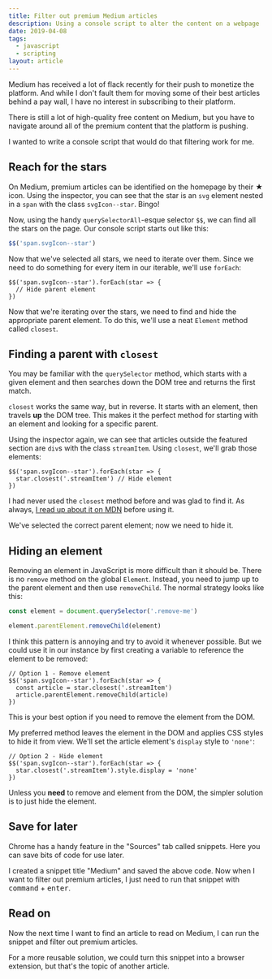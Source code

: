 ```yaml
---
title: Filter out premium Medium articles
description: Using a console script to alter the content on a webpage
date: 2019-04-08
tags:
  - javascript
  - scripting
layout: article
---
```


Medium has received a lot of flack recently for their push to monetize the platform. And while I don't fault them for moving some of their best articles behind a pay wall, I have no interest in subscribing to their platform.

There is still a lot of high-quality free content on Medium, but you have to navigate around all of the premium content that the platform is pushing.

I wanted to write a console script that would do that filtering work for me.

## Reach for the stars

On Medium, premium articles can be identified on the homepage by their ★ icon. Using the inspector, you can see that the star is an `svg` element nested in a `span` with the class `svgIcon--star`. Bingo!

Now, using the handy `querySelectorAll`-esque selector `$$`, we can find all the stars on the page. Our console script starts out like this:

```js
$$('span.svgIcon--star')
```

Now that we've selected all stars, we need to iterate over them. Since we need to do something for every item in our iterable, we'll use `forEach`:

```js/0,2
$$('span.svgIcon--star').forEach(star => {
  // Hide parent element
})
```

Now that we're iterating over the stars, we need to find and hide the appropriate parent element. To do this, we'll use a neat `Element` method called `closest`.

## Finding a parent with `closest`

You may be familiar with the `querySelector` method, which starts with a given element and then searches down the DOM tree and returns the first match.

`closest` works the same way, but in reverse. It starts with an element, then travels **up** the DOM tree. This makes it the perfect method for starting with an element and looking for a specific parent.

Using the inspector again, we can see that articles outside the featured section are `div`s with the class `streamItem`. Using `closest`, we'll grab those elements:

```js/1
$$('span.svgIcon--star').forEach(star => {
  star.closest('.streamItem') // Hide element
})
```

I had never used the `closest` method before and was glad to find it. As always, [I read up about it on MDN](https://developer.mozilla.org/en-US/docs/Web/API/Element/closest) before using it.

We've selected the correct parent element; now we need to hide it.

## Hiding an element

Removing an element in JavaScript is more difficult than it should be. There is no `remove` method on the global `Element`. Instead, you need to jump up to the parent element and then use `removeChild`. The normal strategy looks like this:

```js
const element = document.querySelector('.remove-me')

element.parentElement.removeChild(element)
```

I think this pattern is annoying and try to avoid it whenever possible. But we could use it in our instance by first creating a variable to reference the element to be removed:

```js/2,3
// Option 1 - Remove element
$$('span.svgIcon--star').forEach(star => {
  const article = star.closest('.streamItem')
  article.parentElement.removeChild(article)
})
```

This is your best option if you need to remove the element from the DOM.

My preferred method leaves the element in the DOM and applies CSS styles to hide it from view. We'll set the article element's `display` style to `'none'`:

```js/2
// Option 2 - Hide element
$$('span.svgIcon--star').forEach(star => {
  star.closest('.streamItem').style.display = 'none'
})
```

Unless you **need** to remove and element from the DOM, the simpler solution is to just hide the element.

## Save for later

Chrome has a handy feature in the "Sources" tab called snippets. Here you can save bits of code for use later.

I created a snippet title "Medium" and saved the above code. Now when I want to filter out premium articles, I just need to run that snippet with <kbd>command</kbd> + <kbd>enter</kbd>.

## Read on

Now the next time I want to find an article to read on Medium, I can run the snippet and filter out premium articles.

For a more reusable solution, we could turn this snippet into a browser extension, but that's the topic of another article.
